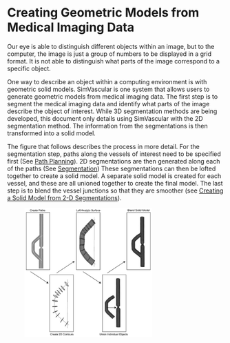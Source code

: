 # Creating Geometric Models from Medical Imaging Data #

Our eye is able to distinguish different objects within an image, but to the computer, the image is just a group of numbers to be displayed in a grid format.  It is not able to distinguish what parts of the image correspond to a specific object.  

One way to describe an object within a computing environment is with geometric solid models. 
SimVascular is one system that allows users to generate geometric models from medical imaging data. The first step is to segment the medical imaging data and identify what parts of the image describe the object of interest. While 3D segmentation methods are being developed, this document only details using SimVascular with the 2D segmentation method.  The information from the segmentations is then transformed into a solid model.

The figure that follows describes the process in more detail.  For the segmentation step, paths along the vessels of interest need to be specified first (See [Path Planning](#modelingPathPlanning)). 2D segmentations are then generated along each of the paths (See [Segmentation](#modelingSegmentation)) These segmentations can then be lofted together to create a solid model. A separate solid model is created for each vessel, and these are all unioned together to create the final model. The last step is to blend the vessel junctions so that they are smoother (see [Creating a Solid Model from 2-D Segmentations](#modelingCreatingSolidModel)).

<figure>
<img class="modelingGuideFigure"  src="documentation/modeling/imgs/1.jpg" width="70%"> 
</figure>
